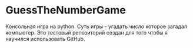 # GuessTheNumberGame
Консольная игра на python. Суть игры - угадать число которое загадал компьютер.
Это тестовый репозиторий создан для того чтобы я научился использовать GitHub.
